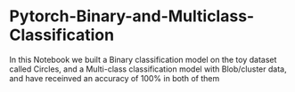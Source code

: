 # Pytorch-Binary-and-Multiclass-Classification

In this Notebook we built a Binary classification model on the toy dataset called Circles, and a Multi-class classification model with Blob/cluster data, and have receinved an accuracy of 100% in both of them

